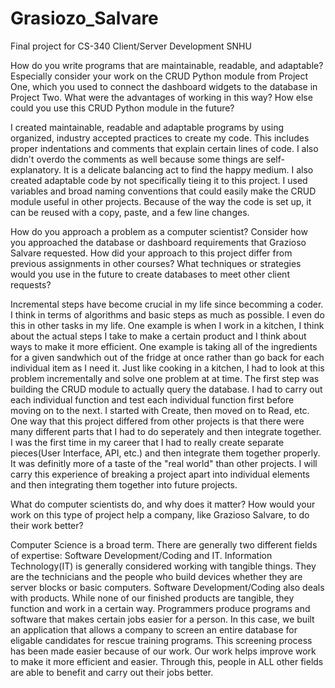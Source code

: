 # Grasiozo_Salvare
Final project for CS-340 Client/Server Development SNHU

How do you write programs that are maintainable, readable, and adaptable? Especially consider your work on the CRUD Python module from Project One, which you used to connect the dashboard widgets to the database in Project Two. What were the advantages of working in this way? How else could you use this CRUD Python module in the future?

  I created maintainable, readable and adaptable programs by using organized, industry accepted practices to create my code. This includes proper indentations and comments that explain certain lines of code. I also didn't overdo the comments as well because some things are self-explanatory. It is a delicate balancing act to find the happy medium. 
  I also created adaptable code by not specifically tieing it to this project. I used variables and broad naming conventions that could easily make the CRUD module useful in other projects. Because of the way the code is set up, it can be reused with a copy, paste, and a few line changes.

How do you approach a problem as a computer scientist? Consider how you approached the database or dashboard requirements that Grazioso Salvare requested. How did your approach to this project differ from previous assignments in other courses? What techniques or strategies would you use in the future to create databases to meet other client requests?
  
  Incremental steps have become crucial in my life since becomming a coder. I think in terms of algorithms and basic steps as much as possible. I even do this in other tasks in my life. One example is when I work in a kitchen, I think about the actual steps I take to make a certain product and I think about ways to make it more efficient. One example is taking all of the ingredients for a given sandwhich out of the fridge at once rather than go back for each individual item as I need it. 
  Just like cooking in a kitchen, I had to look at this problem incrementally and solve one problem at at time. The first step was building the CRUD module to actually query the database. I had to carry out each individual function and test each individual function first before moving on to the next. I started with Create, then moved on to Read, etc.
   One way that this project differed from other projects is that there were many different parts that I had to do seperately and then integrate together. I was the first time in my career that I had to really create separate pieces(User Interface, API, etc.) and then integrate them together properly. It was definitly more of a taste of the "real world" than other projects. I will carry this experience of breaking a project apart into individual elements and then integrating them together into future projects. 


What do computer scientists do, and why does it matter? How would your work on this type of project help a company, like Grazioso Salvare, to do their work better?
   
   Computer Science is a broad term. There are generally two different fields of expertise: Software Development/Coding and IT. Information Technology(IT) is generally considered working with tangible things. They are the technicians and the people who build devices whether they are server blocks or basic computers. Software Development/Coding also deals with products. While none of our finished products are tangible, they function and work in a certain way. Programmers produce programs and software that makes certain jobs easier for a person. In this case, we built an application that allows a company to screen an entire database for eligable candidates for rescue training programs. This screening process has been made easier because of our work. Our work helps improve work to make it more efficient and easier. Through this, people in ALL other fields are able to benefit and carry out their jobs better.
